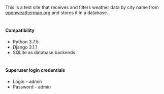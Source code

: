 This is a test site that receives and filters weather data by city name from [openweathermap.org](http://openweathermap.org/) and stores it in a database.
#
#### Compatibility
* Python 3.7.5
* Django 3.1.1
* SQLite as database backends
#
#### Superuser login credentials
* Login - admin
* Password - admin
